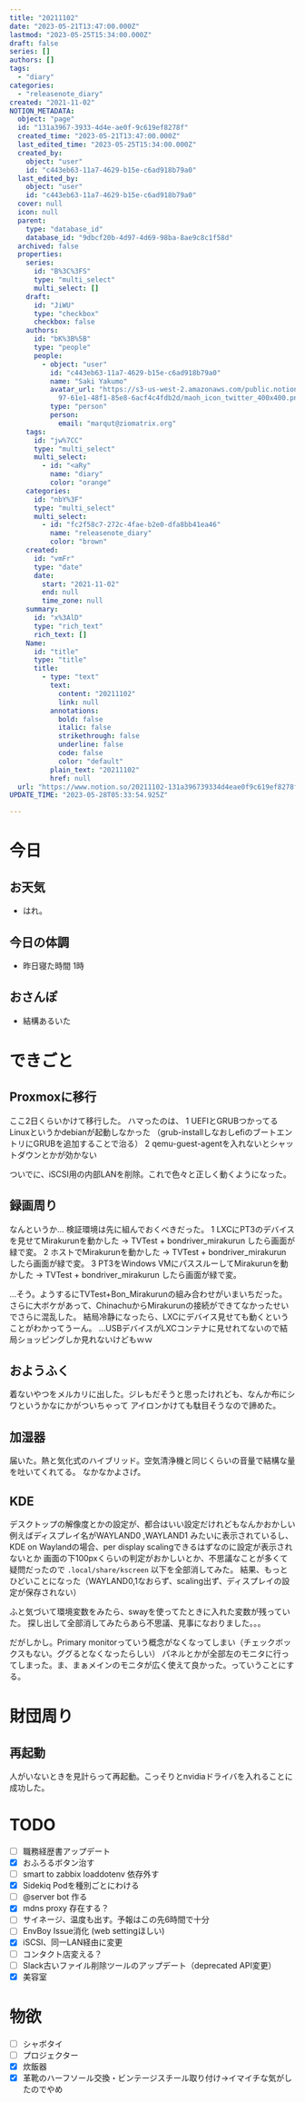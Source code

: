 ```yaml
---
title: "20211102"
date: "2023-05-21T13:47:00.000Z"
lastmod: "2023-05-25T15:34:00.000Z"
draft: false
series: []
authors: []
tags:
  - "diary"
categories:
  - "releasenote_diary"
created: "2021-11-02"
NOTION_METADATA:
  object: "page"
  id: "131a3967-3933-4d4e-ae0f-9c619ef8278f"
  created_time: "2023-05-21T13:47:00.000Z"
  last_edited_time: "2023-05-25T15:34:00.000Z"
  created_by:
    object: "user"
    id: "c443eb63-11a7-4629-b15e-c6ad918b79a0"
  last_edited_by:
    object: "user"
    id: "c443eb63-11a7-4629-b15e-c6ad918b79a0"
  cover: null
  icon: null
  parent:
    type: "database_id"
    database_id: "9dbcf20b-4d97-4d69-98ba-8ae9c8c1f58d"
  archived: false
  properties:
    series:
      id: "B%3C%3FS"
      type: "multi_select"
      multi_select: []
    draft:
      id: "JiWU"
      type: "checkbox"
      checkbox: false
    authors:
      id: "bK%3B%5B"
      type: "people"
      people:
        - object: "user"
          id: "c443eb63-11a7-4629-b15e-c6ad918b79a0"
          name: "Saki Yakumo"
          avatar_url: "https://s3-us-west-2.amazonaws.com/public.notion-static.com/3ad1c4\
            97-61e1-48f1-85e8-6acf4c4fdb2d/maoh_icon_twitter_400x400.png"
          type: "person"
          person:
            email: "marqut@ziomatrix.org"
    tags:
      id: "jw%7CC"
      type: "multi_select"
      multi_select:
        - id: "<aRy"
          name: "diary"
          color: "orange"
    categories:
      id: "nbY%3F"
      type: "multi_select"
      multi_select:
        - id: "fc2f58c7-272c-4fae-b2e0-dfa8bb41ea46"
          name: "releasenote_diary"
          color: "brown"
    created:
      id: "vmFr"
      type: "date"
      date:
        start: "2021-11-02"
        end: null
        time_zone: null
    summary:
      id: "x%3AlD"
      type: "rich_text"
      rich_text: []
    Name:
      id: "title"
      type: "title"
      title:
        - type: "text"
          text:
            content: "20211102"
            link: null
          annotations:
            bold: false
            italic: false
            strikethrough: false
            underline: false
            code: false
            color: "default"
          plain_text: "20211102"
          href: null
  url: "https://www.notion.so/20211102-131a396739334d4eae0f9c619ef8278f"
UPDATE_TIME: "2023-05-28T05:33:54.925Z"

---
```

<link rel="stylesheet" href="https://cdn.jsdelivr.net/npm/katex@0.16.2/dist/katex.min.css" integrity="sha384-bYdxxUwYipFNohQlHt0bjN/LCpueqWz13HufFEV1SUatKs1cm4L6fFgCi1jT643X" crossorigin="anonymous">


# 今日


## お天気

- はれ。

## 今日の体調

- 昨日寝た時間 1時

## おさんぽ

- 結構あるいた

# できごと


## Proxmoxに移行


ここ2日くらいかけて移行した。 ハマったのは、 1 UEFIとGRUBつかってるLinuxというかdebianが起動しなかった （grub-installしなおしefiのブートエントリにGRUBを追加することで治る） 2 qemu-guest-agentを入れないとシャットダウンとかが効かない


ついでに、iSCSI用の内部LANを削除。これで色々と正しく動くようになった。


## 録画周り


なんというか… 検証環境は先に組んでおくべきだった。 1 LXCにPT3のデバイスを見せてMirakurunを動かした → TVTest + bondriver_mirakurun したら画面が緑で変。 2 ホストでMirakurunを動かした → TVTest + bondriver_mirakurun したら画面が緑で変。 3 PT3をWindows VMにパススルーしてMirakurunを動かした → TVTest + bondriver_mirakurun したら画面が緑で変。


…そう。ようするにTVTest+Bon_Mirakurunの組み合わせがいまいちだった。 さらに大ボケがあって、ChinachuからMirakurunの接続ができてなかったせいでさらに混乱した。 結局冷静になったら、LXCにデバイス見せても動くということがわかってうーん。 …USBデバイスがLXCコンテナに見せれてないので結局ショッピングしか見れないけどもｗｗ


## おようふく


着ないやつをメルカリに出した。ジレもだそうと思ったけれども、なんか布にシワというかなにかがついちゃって アイロンかけても駄目そうなので諦めた。


## 加湿器


届いた。熱と気化式のハイブリッド。空気清浄機と同じくらいの音量で結構な量を吐いてくれてる。 なかなかよさげ。


## KDE


デスクトップの解像度とかの設定が、都合はいい設定だけれどもなんかおかしい 例えばディスプレイ名がWAYLAND0 ,WAYLAND1 みたいに表示されているし、 KDE on Waylandの場合、per display scalingできるはずなのに設定が表示されないとか 画面の下100pxくらいの判定がおかしいとか、不思議なことが多くて疑問だったので `.local/share/kscreen` 以下を全部消してみた。 結果、もっとひどいことになった（WAYLAND0,1なおらず、scaling出ず、ディスプレイの設定が保存されない）


ふと気づいて環境変数をみたら、swayを使ってたときに入れた変数が残っていた。 探し出して全部消してみたらあら不思議、見事になおりました。。。


だがしかし。Primary monitorっていう概念がなくなってしまい（チェックボックスもない。ググるとなくなったらしい） パネルとかが全部左のモニタに行ってしまった。ま、まぁメインのモニタが広く使えて良かった。っていうことにする。


# 財団周り


## 再起動


人がいないときを見計らって再起動。こっそりとnvidiaドライバを入れることに成功した。


# TODO

- [ ] 職務経歴書アップデート
- [x] おふろるボタン治す
- [ ] smart to zabbix loaddotenv 依存外す
- [x] Sidekiq Podを種別ごとにわける
- [ ] @server bot 作る
- [x] mdns proxy 存在する？
- [ ] サイネージ、温度も出す。予報はこの先6時間で十分
- [ ] EnvBoy Issue消化 (web settingほしい)
- [x] iSCSI、同一LAN経由に変更
- [ ] コンタクト店変える？
- [ ] Slack古いファイル削除ツールのアップデート（deprecated API変更）
- [x] 美容室

# 物欲

- [ ] シャボタイ
- [ ] プロジェクター
- [x] 炊飯器
- [x] 革靴のハーフソール交換・ビンテージスチール取り付け→イマイチな気がしたのでやめ
